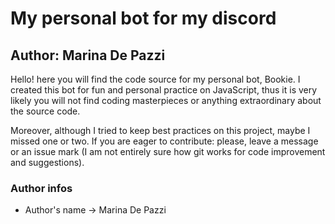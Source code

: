 # My personal bot for my discord

## Author: Marina De Pazzi

Hello! here you will find the code source for my personal bot, Bookie. I created this bot for fun and personal practice on JavaScript, thus it is very likely you will not find coding masterpieces or anything extraordinary about the source code. 

Moreover, although I tried to keep best practices on this project, maybe I missed one or two. If you are eager to contribute: please, leave a message or an issue mark (I am not entirely sure how git works for code improvement and suggestions). 

### Author infos
* Author's name -> Marina De Pazzi
